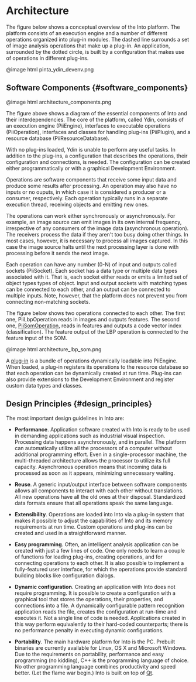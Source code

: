 Architecture
============

The figure below shows a conceptual overview of the Into platform.
The platform consists of an execution engine and a number of different
operations organized into plug-in modules. The dashed line surrounds a
set of image analysis operations that make up a plug-in. An
application, surrounded by the dotted circle, is built by a
configuration that makes use of operations in different plug-ins.

@image html pinta_ydin_devenv.png

Software Components {#software_components}
-------------------

@image html architecture_components.png

The figure above shows a diagram of the essential components of Into
and their interdependencies. The core of the platform, called Ydin,
consists of an execution engine (PiiEngine), interfaces to executable
operations (PiiOperation), interfaces and classes for handling
plug-ins (PiiPlugin), and a resource database (PiiResourceDatabase).

With no plug-ins loaded, Ydin is unable to perform any useful
tasks. In addition to the plug-ins, a configuration that describes the
operations, their configuration and connections, is needed. The
configuration can be created either programmatically or with a
graphical Development Environment.

Operations are software components that receive some input data and
produce some results after processing. An operation may also have no
inputs or no ouputs, in which case it is considered a producer or a
consumer, respectively. Each operation typically runs in a separate
execution thread, receiving objects and emitting new ones.

The operations can work either synchronously or asynchronously. For
example, an image source can emit images in its own internal
frequency, irrespective of any consumers of the image data
(asynchronous operation). The receivers process the data if they
aren't too busy doing other things. In most cases, however, it is
necessary to process all images captured. In this case the image
source halts until the next processing layer is done with processing
before it sends the next image.

Each operation can have any number (0-N) of input and outputs called
sockets (PiiSocket). Each socket has a data type or multiple data
types associated with it. That is, each socket either reads or emits a
limited set of object types types of object. Input and output sockets
with matching types can be connected to each other, and an output can
be connected to multiple inputs. Note, however, that the platform does
not prevent you from connecting non-matching sockets.

The figure below shows two operations connected to each other. The
first one, PiiLbpOperation reads in images and outputs features.  The
second one, [PiiSomOperation<float>](PiiSomOperation), reads in
features and outputs a code vector index (classification).  The
feature output of the LBP operation is connected to the feature input
of the SOM.

@image html architecture_lbp_som.png

A [plug-in](PiiPlugin) is a bundle of operations dynamically
loadable into PiiEngine. When loaded, a plug-in registers its
operations to the resource database so that each operation can be
dynamically created at run time. Plug-ins can also provide
extensions to the Development Environment and register custom data
types and classes.

Design Principles {#design_principles}
-----------------

The most important design guidelines in Into are:

- **Performance**. Application software created with Into is ready to
  be used in demanding applications such as industrial visual
  inspection. Processing data happens asynchronously, and in
  parallel. The platform can automatically utilize all the processors
  of a computer without additional programming effort. Even in a
  single-processor machine, the multi-threaded architecture allows the
  processor to utilize its full capacity. Asynchronous operation means
  that incoming data is processed as soon as it appears, minimizing
  unnecessary waiting.

- **Reuse**. A generic input/output interface between software
  components allows all components to interact with each other without
  translations. All new operations have all the old ones at their
  disposal. Standardized data formats ensure that all operations speak
  the same language.

- **Extensibility**. Operations are loaded into Into via a plug-in
  system that makes it possible to adjust the capabilities of Into and
  its memory requirements at run time. Custom operations and plug-ins
  can be created and used in a straightforward manner.

- **Easy programming**. Often, an intelligent analysis application can
  be created with just a few lines of code. One only needs to learn a
  couple of functions for loading plug-ins, creating operations, and
  for connecting operations to each other. It is also possible to
  implement a fully-featured user interface, for which the operations
  provide standard building blocks like configuration dialogs.

- **Dynamic configuration**. Creating an application with Into does
  not require programming. It is possible to create a configuration
  with a graphical tool that stores the operations, their properties,
  and connections into a file. A dynamically configurable pattern
  recognition application reads the file, creates the configuration at
  run-time and executes it. Not a single line of code is
  needed. Applications created in this way perform equivalently to
  their hard-coded counterparts; there is no performance penalty in
  executing dynamic configurations.

- **Portability**. The main hardware platform for Into is the PC.
  Prebuilt binaries are currently available for Linux, OS X and
  Microsoft Windows. Due to the requirements on portability,
  performance and easy programming (no kidding), C++ is the
  programming language of choice. No other programming language
  combines productivity and speed better. (Let the flame war begin.)
  Into is built on top of [Qt](http://www.qt-project.org).

